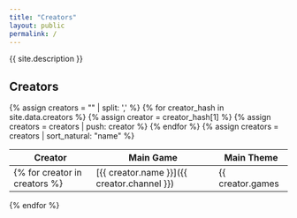 ```yaml
---
title: "Creators"
layout: public
permalink: /
---
```


{{ site.description }}

## Creators
{% assign creators = "" | split: ',' %}
{% for creator_hash in site.data.creators %}
{% assign creator = creator_hash[1] %}
{% assign creators = creators | push: creator %}
{% endfor %}
{% assign creators = creators | sort_natural: "name" %}

| Creator | Main Game | Main Theme |
| --- | --- | --- |
{% for creator in creators %}| [{{ creator.name }}]({{ creator.channel }}) | {{ creator.games | first }} | {{ creator.themes | first }} |
{% endfor %}
